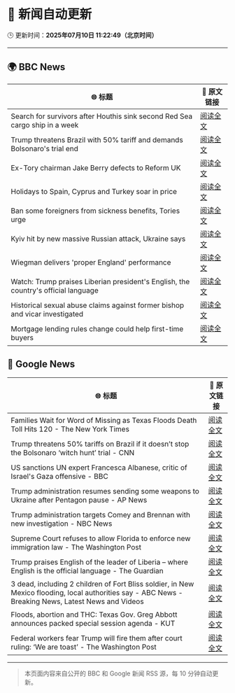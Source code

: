 # 🧠 新闻自动更新

🕒 更新时间：**2025年07月10日 11:22:49（北京时间）**

---

## 🌍 BBC News

| 🌐 标题 | 🔗 原文链接 |
|--------|-------------|
| Search for survivors after Houthis sink second Red Sea cargo ship in a week | [阅读全文](https://www.bbc.com/news/articles/c3071vp2d8yo) |
| Trump threatens Brazil with 50% tariff and demands Bolsonaro's trial end | [阅读全文](https://www.bbc.com/news/articles/c784ee81y4zo) |
| Ex-Tory chairman Jake Berry defects to Reform UK | [阅读全文](https://www.bbc.com/news/articles/cx24lll3n99o) |
| Holidays to Spain, Cyprus and Turkey soar in price | [阅读全文](https://www.bbc.com/news/articles/clyndp097gro) |
| Ban some foreigners from sickness benefits, Tories urge | [阅读全文](https://www.bbc.com/news/articles/c80p1gdvyggo) |
| Kyiv hit by new massive Russian attack, Ukraine says | [阅读全文](https://www.bbc.com/news/articles/cj3rvpe06rxo) |
| Wiegman delivers 'proper England' performance | [阅读全文](https://www.bbc.com/sport/football/articles/c15w07p509jo) |
| Watch: Trump praises Liberian president's English, the country's official language | [阅读全文](https://www.bbc.com/news/videos/cdxl4gknwgno) |
| Historical sexual abuse claims against former bishop and vicar investigated | [阅读全文](https://www.bbc.com/news/articles/cg5zygv9p69o) |
| Mortgage lending rules change could help first-time buyers | [阅读全文](https://www.bbc.com/news/articles/cj0mny9pm2do) |

## 📰 Google News

| 🌐 标题 | 🔗 原文链接 |
|--------|-------------|
| Families Wait for Word of Missing as Texas Floods Death Toll Hits 120 - The New York Times | [阅读全文](https://news.google.com/rss/articles/CBMiekFVX3lxTE1OM05jRVBHcnF1MGdMS3lWZE5WcThpc1RPQ055Wk1UWXpXYkJwZ0xmQVI1Z25FS1hxSEJsR3pGM003ZDE5LTlQR1RFOHVHdV9qRGVWODNKbDd0ME1wczFWWTJDU1ZqcUNJU0ltVExJajE3NlRtT0NoYTZB?oc=5) |
| Trump threatens 50% tariffs on Brazil if it doesn’t stop the Bolsonaro ‘witch hunt’ trial - CNN | [阅读全文](https://news.google.com/rss/articles/CBMia0FVX3lxTFBnUlFCelRIRWZsTkhYWjVDRmtyaFpmN2FzdXh6amFJbUo1d3dHZkVBQkZpWHBoOGJMYVE3SW5SOVBNcGxXMjFXYnFqUXJHa0pfRmpJN3VoazhjZkxFV0psWDU0RUliVS1NV1Yw0gFwQVVfeXFMT0g5ZW1IZFhTaVBrS0E5b2NIU3pxN3FVbGtzclpnUlhxYVcyelQxY0wtc19UaGNhb2g1WTJPeklMTjg2SDF5V1FDcEl6clVrTkZubXFENjJJVW80MnIyMGNicC0xUzZDdWZUWF9kT0xxMA?oc=5) |
| US sanctions UN expert Francesca Albanese, critic of Israel's Gaza offensive - BBC | [阅读全文](https://news.google.com/rss/articles/CBMiWkFVX3lxTE9waXZ0QllJYzZ3dDNlM25wR3Y4cUxyOHFWemdQMXZ0NnVjTERIX29FUHFwTzlkRWVFZ1hXVWxFVWNUbEJNUDh0T3hWLU1odjNBQ0hoYm4xU2tFQdIBX0FVX3lxTE5rM2U0cmhVSE96cElrUUNVek1rNmJPU2I0SGlKOWpxcFRXa19ONTllR181ckNraXR2RHpDQU5tenh4QlN2UUdaS0J5cHNVUEZWdDlYUnM4TjZoRUlfUTgw?oc=5) |
| Trump administration resumes sending some weapons to Ukraine after Pentagon pause - AP News | [阅读全文](https://news.google.com/rss/articles/CBMilgFBVV95cUxNWEktV3pQamtTX1hheWlzaU9XX1NhUXBTWEJOT0FPV3l5cllEeGJiTjl2WVdET2tfSVZFVVlaaUk2a1FkdURvbTJoYThIUXpBTGpscHpnNGJRR2s3Vm9JM21ab0FJeFNUdi1jbWtqN3JnZUJnOENrVFVHeExIbmxQMTQtbEl3Q3I3RllOeFlTdXdkRWZuc1E?oc=5) |
| Trump administration targets Comey and Brennan with new investigation - NBC News | [阅读全文](https://news.google.com/rss/articles/CBMiwAFBVV95cUxQcDZtVjVZc0dzWVUyOWhIVzY4a1M3NlBBWEVoalRXZlRtUGt6VzhtcUkzcF9BdGpRckZUd3BxRm1XZlNsdFVhU2wyUThid0FYZmswRHR3bFZGUWFkSkVmZTU2UWdiTkdmSWswM0FPZlI4c0lQY0VPS0hkTHp3ajFjVVpEWk9wdmpTZ3BsaFdXUWF5V0NJZXU2N1ZTYllCZmZxQ204U3NNeE45b3hFQ05UcTV3QlIwXzE3TlZXLW5GdTQ?oc=5) |
| Supreme Court refuses to allow Florida to enforce new immigration law - The Washington Post | [阅读全文](https://news.google.com/rss/articles/CBMisAFBVV95cUxPV0NOLV9zMmI5M0pTUFNCSWJyS0ZyaGdVaGl0Y3NiZ19WOGMzNVpvblRJLXMyNTZFRWxMLUdiTjQycTZlRW9helBNQnVpYThqWGVpOVRaZjhEYlMtTGZNanNuUUNhSjh0N2ZiR1hydGtZYTBVTEItZGlQTlplblNJWXljVzlVV0cyaFl0NmthUnpZVEIyWXgyOGdzTmV1MWEtdGh3WHJJeXZSN0MwUkdNaQ?oc=5) |
| Trump praises English of the leader of Liberia – where English is the official language - The Guardian | [阅读全文](https://news.google.com/rss/articles/CBMihwFBVV95cUxNVThUem9VMVQ4V0NyeXQ3ZjlHR0JZUHQ5WFJGemVBU01MVi1YVk1XMnlIWE90cmp3TDlXTGNjTXFRTzdxOGJ4eGw5dGRheDlEZDc3TGFxRDVJTE1oWVQ0UnVxR2xSX3kza2ZTVVNvMmp0OS1vLUNzTmlac0VwRGwzUU84QU5GU3M?oc=5) |
| 3 dead, including 2 children of Fort Bliss soldier, in New Mexico flooding, local authorities say - ABC News - Breaking News, Latest News and Videos | [阅读全文](https://news.google.com/rss/articles/CBMiiwFBVV95cUxNODVOaU1HWEN6YkkxX3hLSDNlTU9UZktsdUJOWDVyT245a3Y4Q21NUy1USUE5OHNMQjdtX0JvUDBfNE1EU2VfUnhRYlZ2SUtWOVhhcFdJZGhSazl3eU8xa2xSaHBxakxWek1vdVBTTnZwOThvS0trMWZyTkdzdldnUHVQX2ZZOFlGbHZJ0gGQAUFVX3lxTE1zV3B1TDE5RDNZSVMxMEptZTNEVkpyRGE1VmJJbFlKS0tVenVhRVBMRVhwNnJ2WjhEWHJhUWFlQlRST2IzS2Z4dk5XSHM3WVY4QXhmeS1weW1UWVlXcmJVS2ZaWXplWHJvT1hJZ1RmSmxmWlNDazZaamJKb3FnUHZKZUw5TmE4NlhRNWh1NEtyeA?oc=5) |
| Floods, abortion and THC: Texas Gov. Greg Abbott announces packed special session agenda - KUT | [阅读全文](https://news.google.com/rss/articles/CBMiyAFBVV95cUxORFE3ekdrZDFfZFc2eFRFeUc0ZEk5OG1XaEcwUF9VV21pVTdUb0c4WVV2bUh2MlJXODhZNjVVcjJjeExhcFZTQ3g1YTRhb09GbkhvNmlaWHE0dHhuUFZVVnNicEF5WkwzSHVScmhuOFNrZ3BBZ3Ixc25CSUVZQm5jYjVEM19OS29yc3paZjRFWDRBRnhvcF8yRlBEYXFPY3IyTk5jemwwV3J1MEJvTl9tbVlnUF9fdGd4WWpNT2M1TXB1eVdNN1RoYg?oc=5) |
| Federal workers fear Trump will fire them after court ruling: ‘We are toast’ - The Washington Post | [阅读全文](https://news.google.com/rss/articles/CBMiogFBVV95cUxQSmxhU1pLb2dRU3c1bTFVT2czQjBiSXBrUTdpMHd3N0oxVFYwMFkxbmVzd1JKVUdmanpQRHJFYjVXRmRaVnFmOXVObkdWU1BUcUdJTFVzdzQtd2lMcTZvb1ZMVFF6c3ZxQXN2bllybG1LR3NaVnZDdU5sTm9JNExJYks5cVlFM1hQN3hTbE54Wml6RmE0TXYyOEx2bVA5dDV4aFE?oc=5) |

---
> 本页面内容来自公开的 BBC 和 Google 新闻 RSS 源，每 10 分钟自动更新。